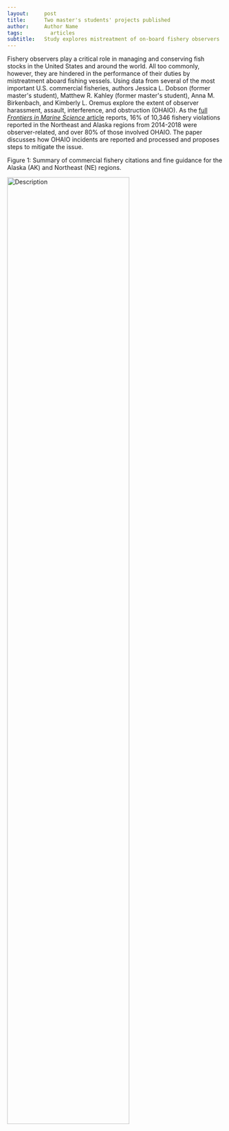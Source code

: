 ```yaml
---
layout:     post
title:      Two master's students' projects published
author:     Author Name
tags: 		  articles
subtitle:  	Study explores mistreatment of on-board fishery observers
---
```

Fishery observers play a critical role in managing and conserving fish stocks in the United States and around the world. All too commonly, however, they are hindered in the performance of their duties by mistreatment aboard fishing vessels. Using data from several of the most important U.S. commercial fisheries, authors Jessica L. Dobson (former master's student), Matthew R. Kahley (former master's student), Anna M. Birkenbach, and Kimberly L. Oremus explore the extent of observer harassment, assault, interference, and obstruction (OHAIO). As the [full _Frontiers in Marine Science_ article](https://doi.org/10.3389/fmars.2023.1232642) reports, 16% of 10,346 fishery violations reported in the Northeast and Alaska regions from 2014-2018 were observer-related, and over 80% of those involved OHAIO. The paper discusses how OHAIO incidents are reported and processed and proposes steps to mitigate the issue.


Figure 1: Summary of commercial fishery citations and fine guidance for the Alaska (AK) and Northeast (NE) regions.

<img src="https://www.frontiersin.org/files/Articles/1232642/fmars-10-1232642-HTML/image_m/fmars-10-1232642-g001.jpg" alt="Description" width="75%">

